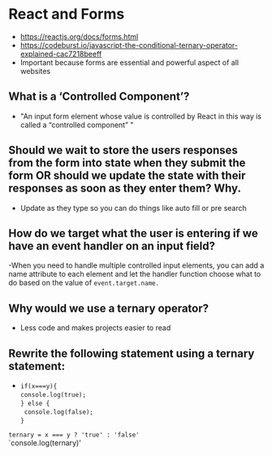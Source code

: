# React and Forms
  - https://reactjs.org/docs/forms.html
  - https://codeburst.io/javascript-the-conditional-ternary-operator-explained-cac7218beeff
  - Important because forms are essential and powerful aspect of all websites 

## What is a ‘Controlled Component’?
  - "An input form element whose value is controlled by React in this way is called a “controlled component” "

## Should we wait to store the users responses from the form into state when they submit the form OR should we update the state with their responses as soon as they enter them? Why.
  - Update as they type so you can do things like auto fill or pre search

## How do we target what the user is entering if we have an event handler on an input field?
-When you need to handle multiple controlled input elements, you can add a name attribute to each element and let the handler function choose what to do based on the value of `event.target.name.`

## Why would we use a ternary operator?
- Less code and makes projects  easier to read 

## Rewrite the following statement using a ternary statement:

- `if(x===y){` </br>
  `console.log(true);` </br>
`} else {` </br>
 ` console.log(false);` </br>
`}`

`ternary = x === y ? 'true' : 'false' ` </br>
`console.log(ternary)'
